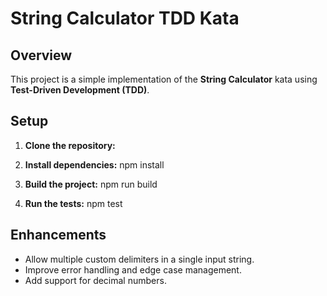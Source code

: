 # String Calculator TDD Kata

## Overview

This project is a simple implementation of the **String Calculator** kata using **Test-Driven Development (TDD)**. 

## Setup

1. **Clone the repository:**

2. **Install dependencies:**
    npm install

3. **Build the project:**
    npm run build

4. **Run the tests:**
    npm test


## Enhancements

- Allow multiple custom delimiters in a single input string.
- Improve error handling and edge case management.
- Add support for decimal numbers.
